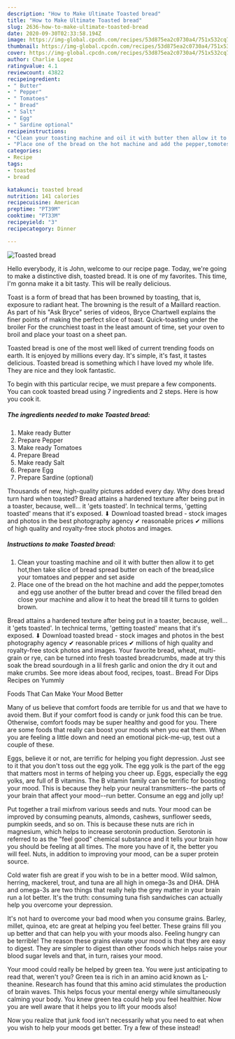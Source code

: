```yaml
---
description: "How to Make Ultimate Toasted bread"
title: "How to Make Ultimate Toasted bread"
slug: 2636-how-to-make-ultimate-toasted-bread
date: 2020-09-30T02:33:58.194Z
image: https://img-global.cpcdn.com/recipes/53d875ea2c0730a4/751x532cq70/toasted-bread-recipe-main-photo.jpg
thumbnail: https://img-global.cpcdn.com/recipes/53d875ea2c0730a4/751x532cq70/toasted-bread-recipe-main-photo.jpg
cover: https://img-global.cpcdn.com/recipes/53d875ea2c0730a4/751x532cq70/toasted-bread-recipe-main-photo.jpg
author: Charlie Lopez
ratingvalue: 4.1
reviewcount: 43822
recipeingredient:
- " Butter"
- " Pepper"
- " Tomatoes"
- " Bread"
- " Salt"
- " Egg"
- " Sardine optional"
recipeinstructions:
- "Clean your toasting machine and oil it with butter then allow it to get hot,then take slice of bread spread butter on each of the bread,slice your tomatoes and pepper and set aside"
- "Place one of the bread on the hot machine and add the pepper,tomotes and egg use another of the butter bread and cover the filled bread den close your machine and allow it to heat the bread till it turns to golden brown."
categories:
- Recipe
tags:
- toasted
- bread

katakunci: toasted bread 
nutrition: 141 calories
recipecuisine: American
preptime: "PT39M"
cooktime: "PT33M"
recipeyield: "3"
recipecategory: Dinner

---
```



![Toasted bread](https://img-global.cpcdn.com/recipes/53d875ea2c0730a4/751x532cq70/toasted-bread-recipe-main-photo.jpg)

Hello everybody, it is John, welcome to our recipe page. Today, we're going to make a distinctive dish, toasted bread. It is one of my favorites. This time, I'm gonna make it a bit tasty. This will be really delicious.

Toast is a form of bread that has been browned by toasting, that is, exposure to radiant heat. The browning is the result of a Maillard reaction. As part of his &#34;Ask Bryce&#34; series of videos, Bryce Chartwell explains the finer points of making the perfect slice of toast. Quick-toasting under the broiler For the crunchiest toast in the least amount of time, set your oven to broil and place your toast on a sheet pan.

Toasted bread is one of the most well liked of current trending foods on earth. It is enjoyed by millions every day. It's simple, it's fast, it tastes delicious. Toasted bread is something which I have loved my whole life. They are nice and they look fantastic.


To begin with this particular recipe, we must prepare a few components. You can cook toasted bread using 7 ingredients and 2 steps. Here is how you cook it.

<!--inarticleads1-->

##### The ingredients needed to make Toasted bread:

1. Make ready  Butter
1. Prepare  Pepper
1. Make ready  Tomatoes
1. Prepare  Bread
1. Make ready  Salt
1. Prepare  Egg
1. Prepare  Sardine (optional)


Thousands of new, high-quality pictures added every day. Why does bread turn hard when toasted? Bread attains a hardened texture after being put in a toaster, because, well… it &#39;gets toasted&#39;. In technical terms, &#39;getting toasted&#39; means that it&#39;s exposed. ⬇ Download toasted bread - stock images and photos in the best photography agency ✔ reasonable prices ✔ millions of high quality and royalty-free stock photos and images. 

<!--inarticleads2-->

##### Instructions to make Toasted bread:

1. Clean your toasting machine and oil it with butter then allow it to get hot,then take slice of bread spread butter on each of the bread,slice your tomatoes and pepper and set aside
1. Place one of the bread on the hot machine and add the pepper,tomotes and egg use another of the butter bread and cover the filled bread den close your machine and allow it to heat the bread till it turns to golden brown.


Bread attains a hardened texture after being put in a toaster, because, well… it &#39;gets toasted&#39;. In technical terms, &#39;getting toasted&#39; means that it&#39;s exposed. ⬇ Download toasted bread - stock images and photos in the best photography agency ✔ reasonable prices ✔ millions of high quality and royalty-free stock photos and images. Your favorite bread, wheat, multi-grain or rye, can be turned into fresh toasted breadcrumbs, made at try this soak the bread sourdough in a lil fresh garlic and onion the dry it out and make crumbs. See more ideas about food, recipes, toast.. Bread For Dips Recipes on Yummly 

Foods That Can Make Your Mood Better


Many of us believe that comfort foods are terrible for us and that we have to avoid them. But if your comfort food is candy or junk food this can be true. Otherwise, comfort foods may be super healthy and good for you. There are some foods that really can boost your moods when you eat them. When you are feeling a little down and need an emotional pick-me-up, test out a couple of these.

Eggs, believe it or not, are terrific for helping you fight depression. Just see to it that you don't toss out the egg yolk. The egg yolk is the part of the egg that matters most in terms of helping you cheer up. Eggs, especially the egg yolks, are full of B vitamins. The B vitamin family can be terrific for boosting your mood. This is because they help your neural transmitters--the parts of your brain that affect your mood--run better. Consume an egg and jolly up!

Put together a trail mixfrom various seeds and nuts. Your mood can be improved by consuming peanuts, almonds, cashews, sunflower seeds, pumpkin seeds, and so on. This is because these nuts are rich in magnesium, which helps to increase serotonin production. Serotonin is referred to as the "feel good" chemical substance and it tells your brain how you should be feeling at all times. The more you have of it, the better you will feel. Nuts, in addition to improving your mood, can be a super protein source.

Cold water fish are great if you wish to be in a better mood. Wild salmon, herring, mackerel, trout, and tuna are all high in omega-3s and DHA. DHA and omega-3s are two things that really help the grey matter in your brain run a lot better. It's the truth: consuming tuna fish sandwiches can actually help you overcome your depression. 

It's not hard to overcome your bad mood when you consume grains. Barley, millet, quinoa, etc are great at helping you feel better. These grains fill you up better and that can help you with your moods also. Feeling hungry can be terrible! The reason these grains elevate your mood is that they are easy to digest. They are simpler to digest than other foods which helps raise your blood sugar levels and that, in turn, raises your mood.

Your mood could really be helped by green tea. You were just anticipating to read that, weren't you? Green tea is rich in an amino acid known as L-theanine. Research has found that this amino acid stimulates the production of brain waves. This helps focus your mental energy while simultaneously calming your body. You knew green tea could help you feel healthier. Now you are well aware that it helps you to lift your moods also!

Now you realize that junk food isn't necessarily what you need to eat when you wish to help your moods get better. Try a few of these instead!

